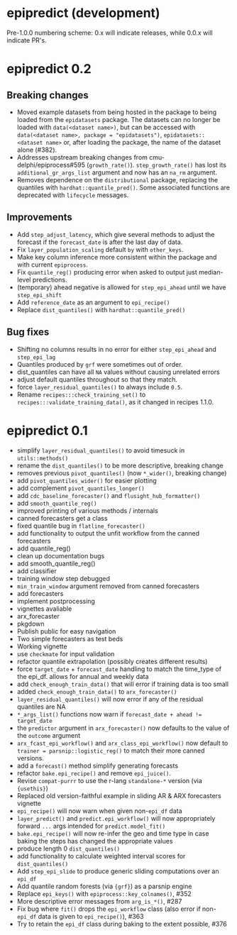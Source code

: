 # epipredict (development)

Pre-1.0.0 numbering scheme: 0.x will indicate releases, while 0.0.x will indicate PR's.

# epipredict 0.2

## Breaking changes

- Moved example datasets from being hosted in the package to being loaded
  from the `epidatasets` package. The datasets can no longer be loaded with
  `data(<dataset name>)`, but can be accessed with
  `data(<dataset name>, package = "epidatasets")`, `epidatasets::<dataset name>`
  or, after loading the package, the name of the dataset alone (#382).
- Addresses upstream breaking changes from cmu-delphi/epiprocess#595 (`growth_rate()`). 
  `step_growth_rate()` has lost its `additional_gr_args_list` argument and now
  has an `na_rm` argument.
- Removes dependence on the `distributional` package, replacing the quantiles 
  with `hardhat::quantile_pred()`. Some associated functions are deprecated with
  `lifecycle` messages.

## Improvements

- Add `step_adjust_latency`, which give several methods to adjust the forecast if the `forecast_date` is after the last day of data.
- Fix `layer_population_scaling` default `by` with `other_keys`.
- Make key column inference more consistent within the package and with current `epiprocess`.
- Fix `quantile_reg()` producing error when asked to output just median-level predictions.
- (temporary) ahead negative is allowed for `step_epi_ahead` until we have `step_epi_shift`
- Add `reference_date` as an argument to `epi_recipe()`
- Replace `dist_quantiles()` with `hardhat::quantile_pred()`

## Bug fixes
- Shifting no columns results in no error for either `step_epi_ahead` and `step_epi_lag`
- Quantiles produced by `grf` were sometimes out of order.
- dist_quantiles can have all `NA` values without causing unrelated errors
- adjust default quantiles throughout so that they match.
- force `layer_residual_quantiles()` to always include `0.5`.
- Rename `recipes:::check_training_set()` to `recipes:::validate_training_data()`, as it changed in recipes 1.1.0.

# epipredict 0.1

- simplify `layer_residual_quantiles()` to avoid timesuck in `utils::methods()`
- rename the `dist_quantiles()` to be more descriptive, breaking change
- removes previous `pivot_quantiles()` (now `*_wider()`, breaking change)
- add `pivot_quantiles_wider()` for easier plotting
- add complement `pivot_quantiles_longer()`
- add `cdc_baseline_forecaster()` and `flusight_hub_formatter()`
- add `smooth_quantile_reg()`
- improved printing of various methods / internals
- canned forecasters get a class
- fixed quantile bug in `flatline_forecaster()`
- add functionality to output the unfit workflow from the canned forecasters
- add quantile_reg()
- clean up documentation bugs
- add smooth_quantile_reg()
- add classifier
- training window step debugged
- `min_train_window` argument removed from canned forecasters
- add forecasters
- implement postprocessing
- vignettes avaliable
- arx_forecaster
- pkgdown
- Publish public for easy navigation
- Two simple forecasters as test beds
- Working vignette
- use `checkmate` for input validation
- refactor quantile extrapolation (possibly creates different results)
- force `target_date` + `forecast_date` handling to match the time_type of the
  epi_df. allows for annual and weekly data
- add `check_enough_train_data()` that will error if training data is too small
- added `check_enough_train_data()` to `arx_forecaster()`
- `layer_residual_quantiles()` will now error if any of the residual quantiles
  are NA
- `*_args_list()` functions now warn if `forecast_date + ahead != target_date`
- the `predictor` argument in `arx_forecaster()` now defaults to the value of
  the `outcome` argument
- `arx_fcast_epi_workflow()` and `arx_class_epi_workflow()` now default to
  `trainer = parsnip::logistic_reg()` to match their more canned versions.
- add a `forecast()` method simplify generating forecasts
- refactor `bake.epi_recipe()` and remove `epi_juice()`.
- Revise `compat-purrr` to use the r-lang `standalone-*` version (via
  `{usethis}`)
- Replaced old version-faithful example in sliding AR & ARX forecasters vignette
- `epi_recipe()` will now warn when given non-`epi_df` data
- `layer_predict()` and `predict.epi_workflow()` will now appropriately forward
  `...` args intended for `predict.model_fit()`
- `bake.epi_recipe()` will now re-infer the geo and time type in case baking the
  steps has changed the appropriate values
- produce length 0 `dist_quantiles()`
- add functionality to calculate weighted interval scores for `dist_quantiles()`
- Add `step_epi_slide` to produce generic sliding computations over an `epi_df`
- Add quantile random forests (via `{grf}`) as a parsnip engine
- Replace `epi_keys()` with `epiprocess::key_colnames()`, #352
- More descriptive error messages from `arg_is_*()`, #287
- Fix bug where `fit()` drops the `epi_workflow` class (also error if
  non-`epi_df` data is given to `epi_recipe()`), #363
- Try to retain the `epi_df` class during baking to the extent possible, #376
